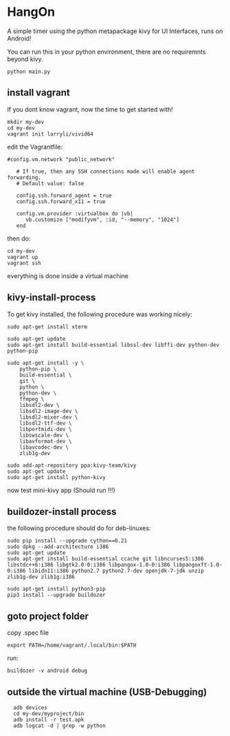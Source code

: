 HangOn
======

A simple timer using the python metapackage kivy for UI Interfaces, runs on Android!

You can run this in your python environment, there are no requiremnts beyond kivy.
``` 
python main.py
``` 
install vagrant
---------------

If you dont know vagrant, now the time to get started with!
``` 
mkdir my-dev
cd my-dev
vagrant init larryli/vivid64
``` 

edit the Vagrantfile:
```  
#config.vm.network "public_network"
  
   # If true, then any SSH connections made will enable agent forwarding.
   # Default value: false
   
   config.ssh.forward_agent = true
   config.ssh.forward_x11 = true
  
   config.vm.provider :virtualbox do |vb|
      vb.customize ["modifyvm", :id, "--memory", "1024"]
   end
   ```
then do:

``` 
cd my-dev
vagrant up
vagrant ssh
``` 

everything is done inside a virtual machine

kivy-install-process
--------------------

To get kivy installed, the following procedure was working nicely:
``` 
sudo apt-get install xterm

sudo apt-get update
sudo apt-get install build-essential libssl-dev libffi-dev python-dev python-pip

sudo apt-get install -y \
    python-pip \
    build-essential \
    git \
    python \
    python-dev \
    ffmpeg \
    libsdl2-dev \
    libsdl2-image-dev \
    libsdl2-mixer-dev \
    libsdl2-ttf-dev \
    libportmidi-dev \
    libswscale-dev \
    libavformat-dev \
    libavcodec-dev \
    zlib1g-dev

sudo add-apt-repository ppa:kivy-team/kivy
sudo apt-get update
sudo apt-get install python-kivy
``` 

now test mini-kivy app  (Should run !!!)

buildozer-install process
-------------------------

the following procedure should do for deb-linuxes:

``` 
sudo pip install --upgrade cython==0.21
sudo dpkg --add-architecture i386
sudo apt-get update
sudo apt-get install build-essential ccache git libncurses5:i386 libstdc++6:i386 libgtk2.0-0:i386 libpangox-1.0-0:i386 libpangoxft-1.0-0:i386 libidn11:i386 python2.7 python2.7-dev openjdk-7-jdk unzip zlib1g-dev zlib1g:i386

sudo apt-get install python3-pip
pip3 install --upgrade buildozer
``` 

goto project folder
-------------------

copy .spec file
``` 
export PATH=/home/vagrant/.local/bin:$PATH
``` 
run:
``` 
buildozer -v android debug
``` 

outside the virtual machine (USB-Debugging)
-------------------------------------------

``` 
  adb devices
  cd my-dev/myproject/bin
  adb install -r test.apk
  adb logcat -d | grep -w python
``` 
